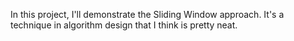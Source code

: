 In this project, I'll demonstrate the Sliding Window approach. It's a technique
in algorithm design that I think is pretty neat.
